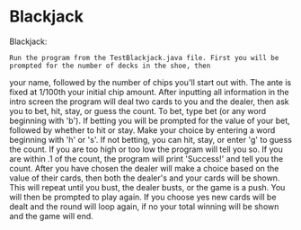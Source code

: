 # Blackjack

Blackjack:

    Run the program from the TestBlackjack.java file. First you will be prompted for the number of decks in the shoe, then
your name, followed by the number of chips you'll start out with. The ante is fixed at 1/100th your initial chip amount.
After inputting all information in the intro screen the program will deal two cards to you and the dealer, then ask you
to bet, hit, stay, or guess the count. To bet, type bet (or any word beginning with 'b'). If betting you will be prompted
for the value of your bet, followed by whether to hit or stay. Make your choice by entering a word beginning with 'h' or 's'.
If not betting, you can hit, stay, or enter 'g' to guess the count. If you are too high or too low the program will tell you
so. If you are within .1 of the count, the program will print 'Success!' and tell you the count.
    After you have chosen the dealer will make a choice based on the value of their cards, then both the dealer's and your
cards will be shown. This will repeat until you bust, the dealer busts, or the game is a push. You will then be prompted to
play again. If you choose yes new cards will be dealt and the round will loop again, if no your total winning will be shown
and the game will end.
